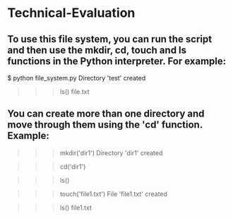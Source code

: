 # Technical-Evaluation

## To use this file system, you can run the script and then use the mkdir, cd, touch and ls functions in the Python interpreter. For example:

$ python file_system.py
Directory 'test' created

>>> ls()
file.txt

## You can create more than one directory and move through them using the 'cd' function. Example:

>>> mkdir('dir1')
Directory 'dir1' created

>>> cd('dir1')

>>> ls()

>>> touch('file1.txt')
File 'file1.txt' created

>>> ls()
file1.txt
